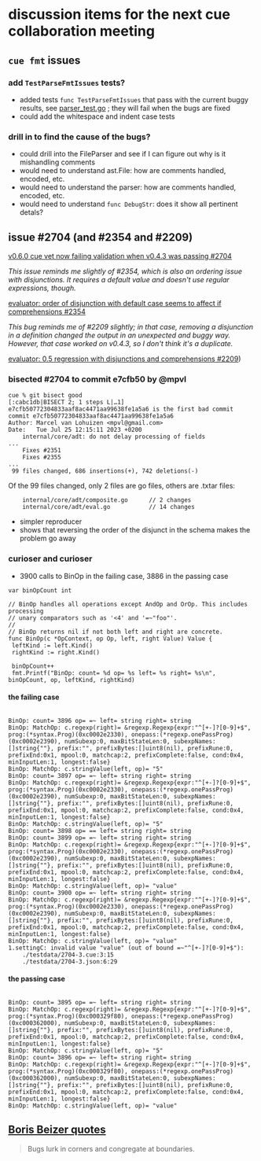 # discussion items for the next cue collaboration meeting

## `cue fmt`  issues

### add `TestParseFmtIssues` tests?

- added tests `func TestParseFmtIssues` that pass with the current buggy results, see [parser_test.go](https://github.com/rudifa/cue/commit/2ff2db3e90c388f2e1e354669cf777ca0d275d35) ; they will fail when the bugs are fixed
- could add the whitespace and indent case tests

### drill in  to find the cause of the bugs?

- could drill into the FileParser and see if I can figure out why is it mishandling comments
- would need to understand ast.File: how are comments handled, encoded, etc.
- would need to understand the parser: how are comments handled, encoded, etc.
- would need to understand `func DebugStr`: does it show all pertinent detals?

## issue #2704 (and #2354 and #2209)

[v0.6.0 cue vet now failing validation when v0.4.3 was passing #2704](https://github.com/cue-lang/cue/issues/2704)

_This issue reminds me slightly of #2354, which is also an ordering issue with disjunctions. It requires a default value and doesn't use regular expressions, though._

[evaluator: order of disjunction with default case seems to affect if comprehensions #2354](https://github.com/cue-lang/cue/issues/2704)

_This bug reminds me of #2209 slightly; in that case, removing a disjunction in a definition changed the output in an unexpected and buggy way. However, that case worked on v0.4.3, so I don't think it's a duplicate._

[evaluator: 0.5 regression with disjunctions and comprehensions #2209](https://github.com/cue-lang/cue/issues/2209))

### bisected #2704 to commit e7cfb50 by @mpvl

```
cue % git bisect good                                  [:cabc1db|BISECT 2; 1 steps L|…1]
e7cfb50772304833aaf8ac4471aa99638fe1a5a6 is the first bad commit
commit e7cfb50772304833aaf8ac4471aa99638fe1a5a6
Author: Marcel van Lohuizen <mpvl@gmail.com>
Date:   Tue Jul 25 12:15:11 2023 +0200
    internal/core/adt: do not delay processing of fields
...
    Fixes #2351
    Fixes #2355
...
 99 files changed, 686 insertions(+), 742 deletions(-)
```

Of the 99 files changed, only 2 files are go files, others are .txtar files:

```
    internal/core/adt/composite.go      // 2 changes
    internal/core/adt/eval.go           // 14 changes
```

- simpler reproducer
- shows that reversing the order of the disjunct in the schema makes the problem go away

### curioser and curioser

- 3900 calls to BinOp in the failing case, 3886 in the passing case

```
var binOpCount int

// BinOp handles all operations except AndOp and OrOp. This includes processing
// unary comparators such as '<4' and '=~"foo"'.
//
// BinOp returns nil if not both left and right are concrete.
func BinOp(c *OpContext, op Op, left, right Value) Value {
 leftKind := left.Kind()
 rightKind := right.Kind()

 binOpCount++
 fmt.Printf("BinOp: count= %d op= %s left= %s right= %s\n", binOpCount, op, leftKind, rightKind)
```

#### the failing case

```

BinOp: count= 3896 op= =~ left= string right= string
BinOp: MatchOp: c.regexp(right)= &regexp.Regexp{expr:"^[+-]?[0-9]+$", prog:(*syntax.Prog)(0xc0002e2330), onepass:(*regexp.onePassProg)(0xc0002e2390), numSubexp:0, maxBitStateLen:0, subexpNames:[]string{""}, prefix:"", prefixBytes:[]uint8(nil), prefixRune:0, prefixEnd:0x1, mpool:0, matchcap:2, prefixComplete:false, cond:0x4, minInputLen:1, longest:false}
BinOp: MatchOp: c.stringValue(left, op)= "5"
BinOp: count= 3897 op= =~ left= string right= string
BinOp: MatchOp: c.regexp(right)= &regexp.Regexp{expr:"^[+-]?[0-9]+$", prog:(*syntax.Prog)(0xc0002e2330), onepass:(*regexp.onePassProg)(0xc0002e2390), numSubexp:0, maxBitStateLen:0, subexpNames:[]string{""}, prefix:"", prefixBytes:[]uint8(nil), prefixRune:0, prefixEnd:0x1, mpool:0, matchcap:2, prefixComplete:false, cond:0x4, minInputLen:1, longest:false}
BinOp: MatchOp: c.stringValue(left, op)= "5"
BinOp: count= 3898 op= == left= string right= string
BinOp: count= 3899 op= =~ left= string right= string
BinOp: MatchOp: c.regexp(right)= &regexp.Regexp{expr:"^[+-]?[0-9]+$", prog:(*syntax.Prog)(0xc0002e2330), onepass:(*regexp.onePassProg)(0xc0002e2390), numSubexp:0, maxBitStateLen:0, subexpNames:[]string{""}, prefix:"", prefixBytes:[]uint8(nil), prefixRune:0, prefixEnd:0x1, mpool:0, matchcap:2, prefixComplete:false, cond:0x4, minInputLen:1, longest:false}
BinOp: MatchOp: c.stringValue(left, op)= "value"
BinOp: count= 3900 op= =~ left= string right= string
BinOp: MatchOp: c.regexp(right)= &regexp.Regexp{expr:"^[+-]?[0-9]+$", prog:(*syntax.Prog)(0xc0002e2330), onepass:(*regexp.onePassProg)(0xc0002e2390), numSubexp:0, maxBitStateLen:0, subexpNames:[]string{""}, prefix:"", prefixBytes:[]uint8(nil), prefixRune:0, prefixEnd:0x1, mpool:0, matchcap:2, prefixComplete:false, cond:0x4, minInputLen:1, longest:false}
BinOp: MatchOp: c.stringValue(left, op)= "value"
1.settingC: invalid value "value" (out of bound =~"^[+-]?[0-9]+$"):
    ./testdata/2704-3.cue:3:15
    ./testdata/2704-3.json:6:29

```

#### the passing case

```

BinOp: count= 3895 op= =~ left= string right= string
BinOp: MatchOp: c.regexp(right)= &regexp.Regexp{expr:"^[+-]?[0-9]+$", prog:(*syntax.Prog)(0xc000329f80), onepass:(*regexp.onePassProg)(0xc000362000), numSubexp:0, maxBitStateLen:0, subexpNames:[]string{""}, prefix:"", prefixBytes:[]uint8(nil), prefixRune:0, prefixEnd:0x1, mpool:0, matchcap:2, prefixComplete:false, cond:0x4, minInputLen:1, longest:false}
BinOp: MatchOp: c.stringValue(left, op)= "5"
BinOp: count= 3896 op= =~ left= string right= string
BinOp: MatchOp: c.regexp(right)= &regexp.Regexp{expr:"^[+-]?[0-9]+$", prog:(*syntax.Prog)(0xc000329f80), onepass:(*regexp.onePassProg)(0xc000362000), numSubexp:0, maxBitStateLen:0, subexpNames:[]string{""}, prefix:"", prefixBytes:[]uint8(nil), prefixRune:0, prefixEnd:0x1, mpool:0, matchcap:2, prefixComplete:false, cond:0x4, minInputLen:1, longest:false}
BinOp: MatchOp: c.stringValue(left, op)= "value"
```

## [Boris Beizer quotes](https://www.azquotes.com/author/44000-Boris_Beizer)

> Bugs lurk in corners and congregate at boundaries.

